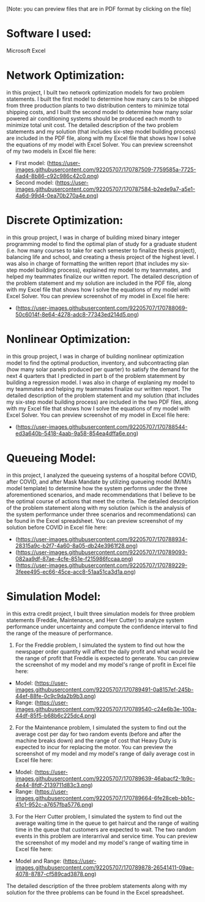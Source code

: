 [Note: you can preview files that are in PDF format by clicking on the file]

# Software I used:
Microsoft Excel 

# Network Optimization:
in this project, I built two network optimization models for two problem statements. I built the first model to determine how many cars to be shipped from three production plants to two distribution centers to minimize total shipping costs, and I built the second model to determine how many solar powered air conditioning systems should be produced each month to minimize total unit cost. The detailed description of the two problem statements and my solution (that includes six-step model building process) are included in the PDF file, along with my Excel file that shows how I solve the equations of my model with Excel Solver. You can preview screenshot of my two models in Excel file here: 
- First model: (https://user-images.githubusercontent.com/92205707/170787509-7759585a-7725-4ad4-8b86-c92c986c42c0.png)
- Second model: (https://user-images.githubusercontent.com/92205707/170787584-b2ede9a7-a5e1-4a6d-99d4-0ea70b270a4e.png)


# Discrete Optimization: 
in this group project, I was in charge of building mixed binary integer programming model to find the optimal plan of study for a graduate student (i.e. how many courses to take for each semester to finalize thesis project), balancing life and school, and creating a thesis project of the highest level. I was also in charge of formatting the written report (that includes my six-step model building process), explained my model to my teammates, and helped my teammates finalize our written report. The detailed description of the problem statement and my solution are included in the PDF file, along with my Excel file that shows how I solve the equations of my model with Excel Solver. You can preview screenshot of my model in Excel file here: 
- (https://user-images.githubusercontent.com/92205707/170788069-50c6014f-8e64-4278-adc8-77343ed214d5.png)

# Nonlinear Optimization: 
in this group project, I was in charge of building nonlinear optimization model to find the optimal production, inventory, and subcontracting plan (how many solar panels produced per quarter) to satisfy the demand for the next 4 quarters that I predicted in part b of the problem statemment by building a regression model. I was also in charge of explaning my model to my teammates and helping my teammates finalize our written report. The detailed description of the problem statement and my solution (that includes my six-step model building process) are included in the two PDF files, along with my Excel file that shows how I solve the equations of my model with Excel Solver. You can preview screenshot of my model in Excel file here: 
- (https://user-images.githubusercontent.com/92205707/170788544-ed3a640b-5418-4aab-9a58-854ea4dffa6e.png)

# Queueing Model: 
in this project, I analyzed the queueing systems of a hospital before COVID, after COVID, and after Mask Mandate by utilizing queueing model (M/M/s model template) to determine how the system performs under the three aforementioned scenarios, and made recommendations that I believe to be the optimal course of actions that meet the criteria. The detailed description of the problem statement along with my solution (which is the analysis of the system performance under three scenarios and recommendations) can be found in the Excel spreadsheet. You can preview screenshot of my solution before COVID in Excel file here:
- (https://user-images.githubusercontent.com/92205707/170788934-28315a9c-b2f7-4a60-8a05-db24e3961f28.png)
- (https://user-images.githubusercontent.com/92205707/170789093-082aa9df-87ae-4cfe-851e-f215986fccaa.png)
- (https://user-images.githubusercontent.com/92205707/170789229-3feee495-ec66-45ce-acc8-51aa51ca3d1a.png)

# Simulation Model: 
in this extra credit project, I built three simulation models for three problem statements (Freddie, Maintenance, and Herr Cutter) to analyze system performance under uncertainty and compute the confidence interval to find the range of the measure of performance. 
1. For the Freddie problem, I simulated the system to find out how the newspaper order quantity will affect the daily profit and what would be the range of profit that Freddie is expected to generate. You can preview the screenshot of my model and my model's range of profit in Excel file here:
- Model: (https://user-images.githubusercontent.com/92205707/170789491-0a8157ef-245b-44ef-88fe-0c9c9da2b9b3.png)
- Range: (https://user-images.githubusercontent.com/92205707/170789540-c24e6b3e-100a-44df-85f5-b68b6c225dc4.png)
2. For the Maintenance problem, I simulated the system to find out the average cost per day for two random events (before and after the machine breaks down) and the range of cost that Heavy Duty is expected to incur for replacing the motor. You can preview the screenshot of my model and my model's range of daily average cost in Excel file here: 
- Model: (https://user-images.githubusercontent.com/92205707/170789639-46abacf2-1b9c-4e44-8fdf-2139711d83c3.png)
- Range: (https://user-images.githubusercontent.com/92205707/170789664-6fe28ceb-bb1c-41c1-952c-a7657fba5776.png)
3. For the Herr Cutter problem, I simulated the system to find out the average waiting time in the queue to get haircut and the range of waiting time in the queue that customers are expected to wait. The two random events in this problem are interarrival and service time. You can preview the screenshot of my model and my model's range of waiting time in Excel file here:
- Model and Range: (https://user-images.githubusercontent.com/92205707/170789878-26541411-09ae-4078-8787-cf589cad3878.png)

The detailed description of the three problem statements along with my solution for the three problems can be found in the Excel spreadsheet.


